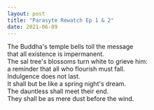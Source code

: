 ```yaml
---
layout: post
title: "Parasyte Rewatch Ep 1 & 2"
date: 2021-06-09
---
```


The Buddha's temple bells toll the message<br>
that all existence is impermanent.<br>
The sal tree's blossoms turn white to grieve him:<br>
a reminder that all who flourish must fall.<br>
Indulgence does not last.<br>
It shall but be like a spring night's dream.<br>
The dauntless shall meet their end.<br>
They shall be as mere dust before the wind.<br>
